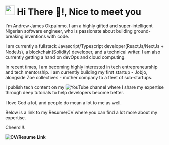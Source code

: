 <h1><img src="https://emojis.slackmojis.com/emojis/images/1531849430/4246/blob-sunglasses.gif?1531849430" width="30"/> Hi There 👋!, Nice to meet you</h1>

I'm Andrew James Okpainmo. I am a highly gifted and super-intelligent Nigerian software engineer, who is passionate about building ground-breaking inventions with code.

I am currently a fullstack Javascript/Typescript developer(ReactJs/NextJs + NodeJs), a blockchain(Solidity) developer, and a technical writer.
I am also currently getting a hand on devOps and cloud computing.

In recent times, I am becoming highly interested in tech entrepreneurship and tech mentorship. I am currently building my first startup - Jobjo, alongside Zoe collectives - mother company to a fleet of sub-startups.

I publish tech content on my ![YouTube channel](https://www.youtube.com/channel/UC0CKKi10MJUAKWKJ8nZe9Kw)
where I share my expertise through deep tutorials to help developers become better.

I love God a lot, and people do mean a lot to me as well.

Below is a link to my Resume/CV where you can find a lot more about my expertise.

Cheers!!!.

**![CV/Resume Link]([https://www.youtube.com/channel/UC0CKKi10MJUAKWKJ8nZe9Kw](https://docs.google.com/document/d/1ep-rmk8KtYjeJYt-arCAdhuEB5Ji5Y4dwDkTxRkQ-Gg/edit?usp=sharing)https://docs.google.com/document/d/1ep-rmk8KtYjeJYt-arCAdhuEB5Ji5Y4dwDkTxRkQ-Gg/edit?usp=sharing)**




